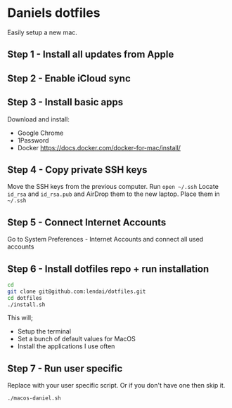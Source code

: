 # Daniels dotfiles

Easily setup a new mac.

## Step 1 - Install all updates from Apple

## Step 2 - Enable iCloud sync

## Step 3 - Install basic apps

Download and install:

- Google Chrome
- 1Password
- Docker https://docs.docker.com/docker-for-mac/install/

## Step 4 - Copy private SSH keys

Move the SSH keys from the previous computer. Run `open ~/.ssh`
Locate `id_rsa` and `id_rsa.pub` and AirDrop them to the new laptop.
Place them in `~/.ssh`

## Step 5 - Connect Internet Accounts

Go to System Preferences - Internet Accounts and connect all used accounts

## Step 6 - Install dotfiles repo + run installation

```sh
cd
git clone git@github.com:lendai/dotfiles.git
cd dotfiles
./install.sh
```

This will;

- Setup the terminal
- Set a bunch of default values for MacOS
- Install the applications I use often

## Step 7 - Run user specific

Replace with your user specific script. Or if you don't have one then skip it.

```sh
./macos-daniel.sh
```